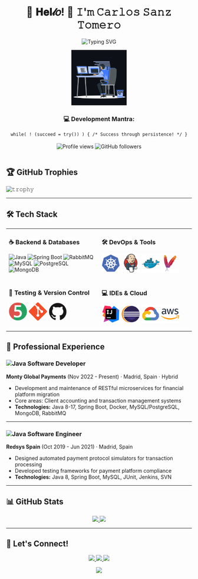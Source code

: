 <h1 align="center">
  🚀 𝐇𝐞𝐥𝓁𝑜! 👋 𝙸'𝚖 𝙲𝚊𝚛𝚕𝚘𝚜 𝚂𝚊𝚗𝚣 𝚃𝚘𝚖𝚎𝚛𝚘
</h1>

<p align="center">
  <img src="https://readme-typing-svg.demolab.com?font=Fira+Code&size=22&duration=3000&pause=1000&color=00C4FF&center=true&vCenter=true&width=435&lines=Java+Backend+Developer;Spring+Boot+Specialist;REST+API+Designer;Microservices+Architect" alt="Typing SVG" />
</p>

<div align="center">
  <img height="150" src="https://raw.githubusercontent.com/SubhadeepZilong/SubhadeepZilong/main/icons/animation_500_kxa883sd.gif" alt="Coding GIF">
  <h3 align="center">💻 Development Mantra:</h3>
  <code>while( ! (succeed = try()) ) { /* Success through persistence! */ }</code>
</div>

<br/>

<div align="center">
  <img src="https://komarev.com/ghpvc/?username=raclosdev&style=flat-square&color=blue" alt="Profile views">
  <img src="https://img.shields.io/github/followers/raclosdev?label=Followers&style=social" alt="GitHub followers">
</div>

<br/>

## 🏆 GitHub Trophies
![𝚝𝚛𝚘𝚙𝚑𝚢](https://github-profile-trophy.vercel.app/?username=raclosdev&column=9&margin-w=15&margin-h=15&no-bg=true&no-frame=true&theme=onedark)

---

## 🛠️ Tech Stack

<table align="center">
  <tr>
    <td valign="top" width="50%">
    
### ☕ Backend & Databases
<p align="left">
  <img src="https://cdn.worldvectorlogo.com/logos/java.svg" alt="Java" width="50" height="50"/>
  <img src="https://www.vectorlogo.zone/logos/springio/springio-icon.svg" alt="Spring Boot" width="50" height="50"/>
  <img src="https://www.vectorlogo.zone/logos/rabbitmq/rabbitmq-icon.svg" alt="RabbitMQ" width="50" height="50"/>
  <img src="https://www.vectorlogo.zone/logos/mysql/mysql-icon.svg" alt="MySQL" width="50" height="50"/>
  <img src="https://www.vectorlogo.zone/logos/postgresql/postgresql-icon.svg" alt="PostgreSQL" width="50" height="50"/>
  <img src="https://www.vectorlogo.zone/logos/mongodb/mongodb-icon.svg" alt="MongoDB" width="50" height="50"/>
</p>
    </td>
    <td valign="top" width="50%">
    
### 🛠️ DevOps & Tools
<p align="left">
  <img src="https://github.com/RaclosDev/RaclosDev/blob/main/icons/DevOps%26Tools/Kubernetes.png" alt="Kubernetes" width="50" height="50"/>
  <img src="https://github.com/RaclosDev/RaclosDev/blob/main/icons/DevOps%26Tools/Jenkins.png" alt="Jenkins" width="50" height="50"/>
  <img src="https://github.com/RaclosDev/RaclosDev/blob/main/icons/DevOps%26Tools/Docker.png" alt="Docker" width="50" height="50"/>
  <img src="https://github.com/RaclosDev/RaclosDev/blob/main/icons/DevOps%26Tools/ApacheMaven.png" alt="Maven" width="50" height="50"/>
</p>
    </td>
  </tr>
  <tr>
    <td valign="top" width="50%">
    
### 🔧 Testing & Version Control
<p align="left">
  <img src="https://github.com/RaclosDev/RaclosDev/blob/main/icons/Testing%26VersionControl/JUnit.png" alt="JUnit" width="50" height="50"/>
  <img src="https://github.com/RaclosDev/RaclosDev/blob/main/icons/Testing%26VersionControl/Git.png" alt="Git" width="50" height="50"/>
  <img src="https://github.com/RaclosDev/RaclosDev/blob/main/icons/Testing%26VersionControl/GitHub.png" alt="GitHub" width="50" height="50"/>

</p>
    </td>
    <td valign="top" width="50%">
    
### 💻 IDEs & Cloud
<p align="left">
  <img src="https://github.com/RaclosDev/RaclosDev/blob/main/icons/ides%26cloud/IntelliJIDEA.png" alt="IntelliJ" width="50" height="50"/>
  <img src="https://github.com/RaclosDev/RaclosDev/blob/main/icons/ides%26cloud/EclipseIDE.png" alt="Eclipse" width="50" height="50"/>
  <img src="https://github.com/RaclosDev/RaclosDev/blob/main/icons/ides%26cloud/GoogleCloud.png" alt="GCP" width="50" height="50"/>
  <img src="https://github.com/RaclosDev/RaclosDev/blob/main/icons/AWS.png" alt="AWS" width="50" height="50"/>
</p>
    </td>
  </tr>
</table>

## 💼 Professional Experience

### <img align="left" height="30" src="https://cdn.theorg.com/c1cb88e2-455d-4155-abee-91dba58f8376_thumb.jpg" /> **Java Software Developer**  
**Monty Global Payments** (Nov 2022 - Present) · Madrid, Spain · Hybrid  

- Development and maintenance of RESTful microservices for financial platform migration  
- Core areas: Client accounting and transaction management systems  
- **Technologies:** Java 8-17, Spring Boot, Docker, MySQL/PostgreSQL, MongoDB, RabbitMQ  

---

### <img align="left" height="30" src="https://www.slowbarcelona.es/wp-content/uploads/2019/06/logo-redsys1-870x352.png" /> **Java Software Engineer**  
**Redsys Spain** (Oct 2019 - Jun 2021) · Madrid, Spain  

- Designed automated payment protocol simulators for transaction processing  
- Developed testing frameworks for payment platform compliance  
- **Technologies:** Java 8, Spring Boot, MySQL, JUnit, Jenkins, SVN  

---

## 📊 GitHub Stats

<div align="center">
  <a href="https://github.com/raclosdev">
    <img width="49%" src="https://github-readme-stats.vercel.app/api?username=raclosdev&show_icons=true&theme=radical&count_private=true&include_all_commits=true"/>
  </a>
  <a href="https://github.com/raclosdev">
    <img width="41%" src="https://github-readme-stats.vercel.app/api/top-langs/?username=raclosdev&layout=compact&theme=radical&langs_count=8" />
  </a>
</div>

---

## 🤝 Let's Connect!

<p align="center">
  <a href="https://www.linkedin.com/in/carlos-sanz-tomero/">
    <img src="https://img.icons8.com/color/96/000000/linkedin.png" width="60"/>
  </a>
  <a href="mailto:tuemail@example.com">
    <img src="https://img.icons8.com/color/96/000000/gmail.png" width="60"/>
  </a>
  <a href="https://github.com/raclosdev">
    <img src="https://img.icons8.com/fluent/96/000000/github.png" width="60"/>
  </a>
</p>

<div align="center">
  <img src="https://capsule-render.vercel.app/api?type=waving&color=gradient&height=100&section=footer&animation=twinkling"/>
</div>
